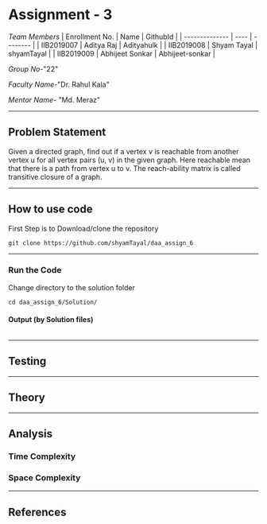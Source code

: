 # Assignment - 3

*Team Members*
|   Enrollment No.  |   Name   | GithubId |
|   --------------  |   ----   | -------- |
|    IIB2019007  |   Aditya Raj | Adityahulk |
|    IIB2019008  |   Shyam Tayal | shyamTayal |
|    IIB2019009  |   Abhijeet Sonkar | Abhijeet-sonkar |


*Group No-*"22"

*Faculty Name-*"Dr. Rahul Kala"

*Mentor Name-* "Md. Meraz"

---
## Problem Statement
Given a directed graph, find out if a vertex v is reachable from another vertex u for all vertex pairs (u, v) in the given graph. Here reachable mean that there is a path from vertex u to v. The reach-ability matrix is called transitive closure of a graph.

---
## How to use code
First Step is to Download/clone the repository
```
git clone https://github.com/shyamTayal/daa_assign_6
```

---
### Run the Code

Change directory to the solution folder
```
cd daa_assign_6/Solution/
```

#### Output (by Solution files)
```

```
<!--
#### Personalised Initialization Method (optional)
Change Directory to Testing Directory 
-->

---
## Testing

---
## Theory


---
## Analysis
### Time Complexity

### Space Complexity

---
## References


